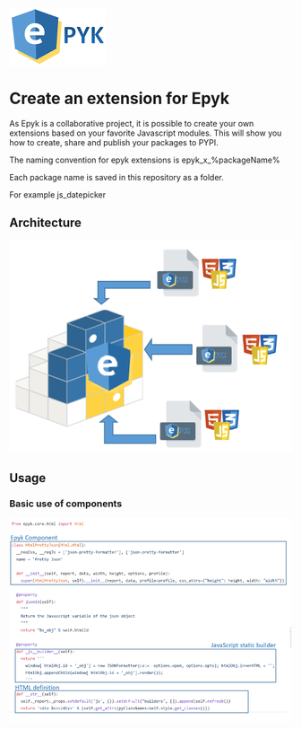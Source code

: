 
![](https://raw.githubusercontent.com/epykure/epyk-ui/master/epyk/static/images/epyklogo_whole_big.png)

# Create an extension for Epyk


As Epyk is a collaborative project, it is possible to create your own extensions based on your favorite Javascript modules.
This will show you how to create, share and publish your packages to PYPI.

The naming convention for epyk extensions is epyk_x_%packageName%

Each package name is saved in this repository as a folder.

For example js_datepicker

## Architecture

<div align="center" >
    <img width=600 src="https://github.com/epykure/epyk-extensions/blob/master/static/images/extension.PNG?raw=true">
</div>

## Usage

### Basic use of components

<div align="center" >
    <img width=600 src="https://github.com/epykure/epyk-extensions/blob/master/static/images/basic_component.PNG?raw=true">
</div>
